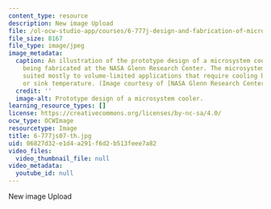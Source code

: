 ```yaml
---
content_type: resource
description: New image Upload
file: /ol-ocw-studio-app/courses/6-777j-design-and-fabrication-of-microelectromechanical-devices-spring-2007/06827d32e1d4a291f6d2b513feee7a82_6-777js07-th.jpg
file_size: 8167
file_type: image/jpeg
image_metadata:
  caption: An illustration of the prototype design of a microsystem cooler that is
    being fabricated at the NASA Glenn Research Center. The microsystem cooler is
    suited mostly to volume-limited applications that require cooling below the ambient
    or sink temperature. (Image courtesy of [NASA Glenn Research Center](http://www.nasa.gov/centers/glenn/home/index.html).)
  credit: ''
  image-alt: Prototype design of a microsystem cooler.
learning_resource_types: []
license: https://creativecommons.org/licenses/by-nc-sa/4.0/
ocw_type: OCWImage
resourcetype: Image
title: 6-777js07-th.jpg
uid: 06827d32-e1d4-a291-f6d2-b513feee7a82
video_files:
  video_thumbnail_file: null
video_metadata:
  youtube_id: null
---
```

New image Upload